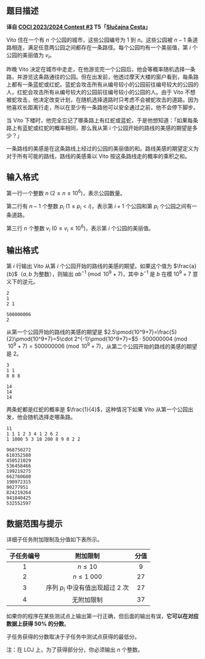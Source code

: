 ## 题目描述

**译自 [COCI 2023/2024 Contest #3](https://hsin.hr/coci/archive/2023_2024) T5「[Slučajna Cesta](https://hsin.hr/coci/archive/2023_2024/contest3_tasks.pdf)」**

Vito 住在一个有 $n$ 个公园的城市，这些公园编号为 $1$ 到 $n$。这些公园被 $n-1$ 条道路相连，满足任意两公园之间都存在一条路径。每个公园均有一个美丽值，第 $i$ 个公园的美丽值为 $v_i$。

昨晚 Vito 决定在城市中走走，在他游览完一个公园后，他会等概率随机选择一条路，并游览这条路通往的公园。但在出发前，他透过摩天大楼的窗户看到，每条路上都有一条蓝蛇或红蛇。蓝蛇会攻击所有从编号较小的公园前往编号较大的公园的人，红蛇会攻击所有从编号较大的公园前往编号较小的公园的人。由于 Vito 不想被蛇攻击，他决定改变计划，在随机选择道路时只考虑不会被蛇攻击的道路。因为他喜欢长距离行走，所以在至少有一条路他可以安全通过之前，他不会停下脚步。

当 Vito 下楼时，他完全忘记了哪条路上有红蛇或蓝蛇，于是他想知道：「如果每条路上有蓝蛇或红蛇的概率相同，那么我从第 $i$ 个公园开始的路线的美感的期望是多少？」

一条路线的美感是在这条路线上经过的公园的美丽值的和。路线美感的期望定义为对于所有可能的路线，路线的美感乘以 Vito 按这条路线走的概率的乘积之和。

## 输入格式

第一行一个整数 $n\ (2\le n\le 10^6)$，表示公园数量。

第二行有 $n-1$ 个整数 $p_i\ (1\le p_i<i)$，表示第 $i+1$ 个公园和第 $p_i$ 个公园之间有一条道路。

第三行 $n$ 个整数 $v_i\ (0\le v_i\le 10^6)$，表示第 $i$ 个公园的美丽值。

## 输出格式

第 $i$ 行输出 Vito 从第 $i$ 个公园开始的路线的美感的期望。如果这个值为 $\frac{a}{b}$（$a,b$ 为整数），则输出 $ab^{-1} \pmod{10^9+7}$，其中 $b^{-1}$ 是 $b$ 在模 $10^9+7$ 意义下的逆元。

```input1
2
1
2 1

```

```output1
500000006
2

```



从第一个公园开始的路线的美感的期望是 $2.5\pmod{10^9+7}=\frac{5}{2}\pmod{10^9+7}=5\cdot 2^{-1}\pmod{10^9+7}=$$5\cdot 500000004\pmod{10^9+7}=500000006\pmod{10^9+7}$，从第二个公园开始的路线的美感的期望是 $2$。

```input2
3
1 1
8 8 8

```

```output2
14
14
14

```



两条蛇都是红蛇的概率是 $\frac{1}{4}$，这种情况下如果 Vito 从第一个公园出发，他会随机选择走哪条路。

```input3
11
1 1 1 2 3 4 1 2 6 2
1 1000 5 3 18 200 8 9 0 2 2

```

```output3
968750272
610352580
450521029
536458466
199219275
662760680
190972315
90277951
824219264
941840425
532552597

```

## 数据范围与提示

详细子任务附加限制及分值如下表所示。

| 子任务编号 |              附加限制              | 分值 |
| :--------: | :--------------------------------: | :--: |
|    $1$     |             $n\le 10$              | $9$  |
|    $2$     |           $n\le 1\ 000$            | $27$ |
|    $3$     | 序列 $p_i$ 中没有值出现超过 $2$ 次 | $27$ |
|    $4$     |             无附加限制             | $37$ |

如果你的程序在某些测试点上输出第一行正确，但后面的输出有误，**它可以在对应数据上获得 $50\%$ 的分数**。

子任务获得的分数取决于子任务中测试点获得的最低分。

注：在 LOJ 上，为了获得部分分，你必须输出 $n$ 个整数。

